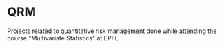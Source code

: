 # QRM
Projects related to quantitative risk management done while attending the course "Multivariate Statistics" at EPFL

